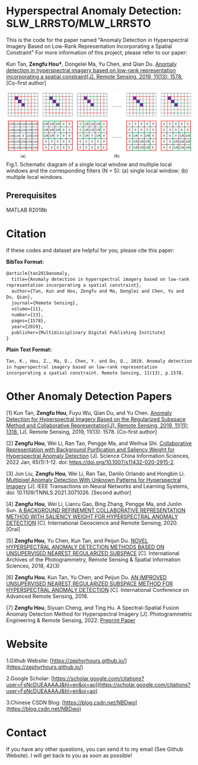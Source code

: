 # Hyperspectral Anomaly Detection: SLW_LRRSTO/MLW_LRRSTO
This is the code for the paper named "Anomaly Detection in Hyperspectral Imagery Based on Low-Rank Representation Incorporating a Spatial Constraint"
For more information of this project, please refer to our paper: 

Kun Tan, **Zengfu Hou†**, Dongelei Ma, Yu Chen, and Qian Du. [Anomaly detection in hyperspectral imagery based on low-rank representation incorporating a spatial constraint[J]. Remote Sensing, 2019, 11(13): 1578.](https://www.mdpi.com/2072-4292/11/13/1578) [Co-first author]

<img src="Flowchat_SLW.png" alt="Flowchat SLW">
Fig.1. Schematic diagram of a single local window and multiple local windows and the corresponding filters (N = 5): (a) single local window; (b) multiple local windows.


## Prerequisites
MATLAB R2018b



# Citation
If these codes and dataset are helpful for you, please cite this paper:

**BibTex Format:**<br />
```
@article{tan2019anomaly,
  title={Anomaly detection in hyperspectral imagery based on low-rank representation incorporating a spatial constraint},
  author={Tan, Kun and Hou, Zengfu and Ma, Donglei and Chen, Yu and Du, Qian},
  journal={Remote Sensing},
  volume={11},
  number={13},
  pages={1578},
  year={2019},
  publisher={Multidisciplinary Digital Publishing Institute}
}
```

**Plain Text Format:**<br />
```
Tan, K., Hou, Z., Ma, D., Chen, Y. and Du, Q., 2019. Anomaly detection in hyperspectral imagery based on low-rank representation incorporating a spatial constraint. Remote Sensing, 11(13), p.1578.
```

# Other Anomaly Detection Papers
[1] Kun Tan, **Zengfu Hou**, Fuyu Wu, Qian Du, and Yu Chen. [Anomaly Detection for Hyperspectral Imagery Based on the Regularized Subspace Method and Collaborative Representation[J]. Remote Sensing, 2019, 11(11): 1318.](https://www.mdpi.com/2072-4292/11/11/1318) [J]. Remote Sensing, 2019, 11(13): 1578. [Co-first author]

[2] **Zengfu Hou**, Wei Li, Ran Tao, Pengge Ma, and Weihua Shi. [Collaborative Representation with Background Purification and Saliency Weight for Hyperspectral Anomaly Detection](https://link.springer.com/article/10.1007/s11432-020-2915-2) [J]. Science China Information Sciences, 2022 Jan, 65(1):1-12. doi: https://doi.org/10.1007/s11432-020-2915-2.

[3] Jun Liu, **Zengfu Hou**, Wei Li, Ran Tao, Danilo Orlando and Hongbin Li. [Multipixel Anomaly Detection With Unknown Patterns for Hyperspectral Imagery](https://ieeexplore.ieee.org/abstract/document/9404853) [J]. IEEE Transactions on Neural Networks and Learning Systems, doi: 10.1109/TNNLS.2021.3071026. [Second author]

[4] **Zengfu Hou**, Wei Li, Lianru Gao, Bing Zhang, Pengge Ma, and Junlin Sun. [A BACKGROUND REFINEMENT COLLABORATIVE REPRESENTATION METHOD WITH SALIENCY WEIGHT FOR HYPERSPECTRAL ANOMALY DETECTION](https://ieeexplore.ieee.org/abstract/document/9324521) [C]. International Geoscience and Remote Sensing, 2020. [Oral]

[5] **Zengfu Hou**, Yu Chen, Kun Tan, and Peijun Du. [NOVEL HYPERSPECTRAL ANOMALY DETECTION METHODS BASED ON UNSUPERVISED NEAREST REGULARIZED SUBSPACE](https://pdfs.semanticscholar.org/43ba/4ca04679165d72e9f3fd3a9b1346437b81f9.pdf) [C]. International Archives of the Photogrammetry, Remote Sensing & Spatial Information Sciences, 2018, 42(3)

[6] **Zengfu Hou**, Kun Tan, Yu Chen, and Peijun Du. [AN IMPROVED UNSUPERVISED NEAREST REGULARIZED SUBSPACE METHOD FOR HYPERSPECTRAL ANOMALY DETECTION](https://drive.google.com/file/d/1g3KkwsN2Q8pk7aMZEKGRdfoGEEcOTTRp/view) [C]. International Conference on Advanced Remote Sensing, 2018.

[7] **Zengfu Hou**, Siyuan Cheng, and Ting Hu. A Spectral-Spatial Fusion Anomaly Detection Method for Hyperspectral Imagery [J]. Photogrammetric Engineering & Remote Sensing, 2022. [Preprint Paper](https://arxiv.org/abs/2202.11889)


# Website
1.Github Website: [https://zephyrhours.github.io/](https://zephyrhours.github.io/)

2.Google Scholar: [https://scholar.google.com/citations?user=FsNcDUEAAAAJ&hl=en&oi=ao](https://scholar.google.com/citations?user=FsNcDUEAAAAJ&hl=en&oi=ao)

3.Chinese CSDN Blog: [https://blog.csdn.net/NBDwo](https://blog.csdn.net/NBDwo)

# Contact
If you have any other questions, you can send it to my email (See Github Website). I will get back to you as soon as possible!
